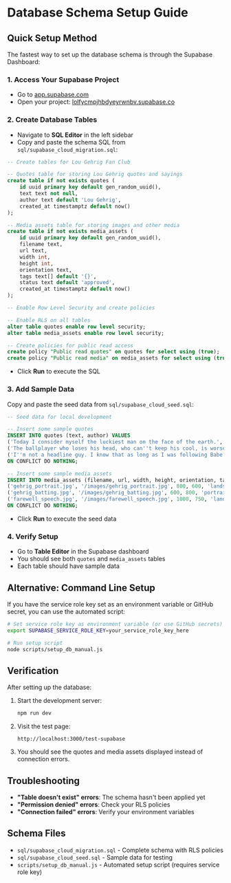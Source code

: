 # Database Schema Setup Guide

## Quick Setup Method

The fastest way to set up the database schema is through the Supabase Dashboard:

### 1. Access Your Supabase Project
- Go to [app.supabase.com](https://app.supabase.com)
- Open your project: [lolfycmpjhbdyeyrwnbv.supabase.co](https://lolfycmpjhbdyeyrwnbv.supabase.co)

### 2. Create Database Tables
- Navigate to **SQL Editor** in the left sidebar
- Copy and paste the schema SQL from `sql/supabase_cloud_migration.sql`:

```sql
-- Create tables for Lou Gehrig Fan Club

-- Quotes table for storing Lou Gehrig quotes and sayings
create table if not exists quotes (
    id uuid primary key default gen_random_uuid(),
    text text not null,
    author text default 'Lou Gehrig',
    created_at timestamptz default now()
);

-- Media assets table for storing images and other media
create table if not exists media_assets (
    id uuid primary key default gen_random_uuid(),
    filename text,
    url text,
    width int,
    height int,
    orientation text,
    tags text[] default '{}',
    status text default 'approved',
    created_at timestamptz default now()
);

-- Enable Row Level Security and create policies

-- Enable RLS on all tables
alter table quotes enable row level security;
alter table media_assets enable row level security;

-- Create policies for public read access
create policy "Public read quotes" on quotes for select using (true);
create policy "Public read media" on media_assets for select using (true);
```

- Click **Run** to execute the SQL

### 3. Add Sample Data
Copy and paste the seed data from `sql/supabase_cloud_seed.sql`:

```sql
-- Seed data for local development

-- Insert some sample quotes
INSERT INTO quotes (text, author) VALUES 
('Today I consider myself the luckiest man on the face of the earth.', 'Lou Gehrig'),
('The ballplayer who loses his head, who can''t keep his cool, is worse than no ballplayer at all.', 'Lou Gehrig'),
('I''m not a headline guy. I know that as long as I was following Babe to the plate I could have stood on my head and no one would have known the difference.', 'Lou Gehrig')
ON CONFLICT DO NOTHING;

-- Insert some sample media assets
INSERT INTO media_assets (filename, url, width, height, orientation, tags, status) VALUES 
('gehrig_portrait.jpg', '/images/gehrig_portrait.jpg', 800, 600, 'landscape', '{"portrait", "historical"}', 'approved'),
('gehrig_batting.jpg', '/images/gehrig_batting.jpg', 600, 800, 'portrait', '{"action", "batting"}', 'approved'),
('farewell_speech.jpg', '/images/farewell_speech.jpg', 1000, 750, 'landscape', '{"farewell", "speech", "historical"}', 'approved')
ON CONFLICT DO NOTHING;
```

- Click **Run** to execute the seed data

### 4. Verify Setup
- Go to **Table Editor** in the Supabase dashboard
- You should see both `quotes` and `media_assets` tables
- Each table should have sample data

## Alternative: Command Line Setup

If you have the service role key set as an environment variable or GitHub secret, you can use the automated script:

```bash
# Set service role key as environment variable (or use GitHub secrets)
export SUPABASE_SERVICE_ROLE_KEY=your_service_role_key_here

# Run setup script
node scripts/setup_db_manual.js
```

## Verification

After setting up the database:

1. Start the development server:
   ```bash
   npm run dev
   ```

2. Visit the test page:
   ```
   http://localhost:3000/test-supabase
   ```

3. You should see the quotes and media assets displayed instead of connection errors.

## Troubleshooting

- **"Table doesn't exist" errors**: The schema hasn't been applied yet
- **"Permission denied" errors**: Check your RLS policies
- **"Connection failed" errors**: Verify your environment variables

## Schema Files

- `sql/supabase_cloud_migration.sql` - Complete schema with RLS policies
- `sql/supabase_cloud_seed.sql` - Sample data for testing
- `scripts/setup_db_manual.js` - Automated setup script (requires service role key)